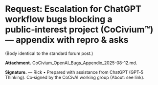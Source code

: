 <!-- status: stub; target: 150+ words -->
<!-- status: stub; target: 150+ words -->
<!-- status: stub; target: 150+ words -->
<!-- status: stub; target: 150+ words -->
<!-- status: stub; target: 150+ words -->
<!-- status: stub; target: 150+ words -->
<!-- status: stub; target: 150+ words -->
# Request: Escalation for ChatGPT workflow bugs blocking a public‑interest project (CoCivium™) — appendix with repro & asks

(Body identical to the standard forum post.)

**Attachment.** CoCivium_OpenAI_Bugs_Appendix_2025-08-12.md.

**Signature.**
— Rick  •  Prepared with assistance from ChatGPT (GPT‑5 Thinking).  Co‑signed by the CoCivAI working group (About: see link).








